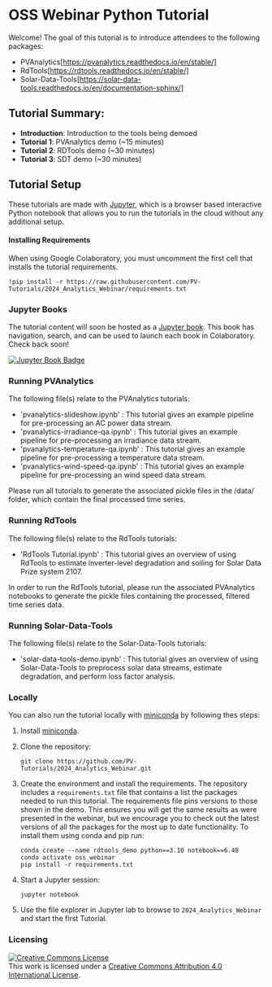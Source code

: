 # OSS Webinar Python Tutorial
Welcome! The goal of this tutorial is to introduce attendees to the following packages:
* PVAnalytics[https://pvanalytics.readthedocs.io/en/stable/]
* RdTools[https://rdtools.readthedocs.io/en/stable/]
* Solar-Data-Tools[https://solar-data-tools.readthedocs.io/en/documentation-sphinx/]

## Tutorial Summary:
* **Introduction**: Introduction to the tools being demoed
* **Tutorial 1**: PVAnalytics demo (~15 minutes)
* **Tutorial 2**: RDTools demo (~30 minutes)
* **Tutorial 3**: SDT demo (~30 minutes)

## Tutorial Setup
These tutorials are made with [Jupyter](https://jupyter.org), which is a
browser based interactive Python notebook that allows you to run the tutorials
in the cloud without any additional setup.

#### Installing Requirements
When using Google Colaboratory, you must uncomment the first cell that installs
the tutorial requirements.

    !pip install -r https://raw.githubusercontent.com/PV-Tutorials/2024_Analytics_Webinar/requirements.txt

### Jupyter Books

The tutorial content will soon be hosted as a [Jupyter book](https://jupyterbook.org/intro.html).
This book has navigation, search, and can be used to launch each book in Colaboratory.
Check back soon!

[![Jupyter Book Badge](https://jupyterbook.org/badge.svg)](<https://pv-tutorials.github.io/2024_Analytics_Webinar/index.html>)

### Running PVAnalytics

The following file(s) relate to the PVAnalytics tutorials:

- 'pvanalytics-slideshow.ipynb' : This tutorial gives an example pipeline for pre-processing an AC power data stream.
- 'pvanalytics-irradiance-qa.ipynb' : This tutorial gives an example pipeline for pre-processing an irradiance data stream. 
- 'pvanalytics-temperature-qa.ipynb' : This tutorial gives an example pipeline for pre-processing a temperature data stream. 
- 'pvanalytics-wind-speed-qa.ipynb' : This tutorial gives an example pipeline for pre-processing an wind speed data stream. 

Please run all tutorials to generate the associated pickle files in the /data/ folder, which contain the final processed time series.

### Running RdTools

The following file(s) relate to the RdTools tutorials:

- 'RdTools Tutorial.ipynb' : This tutorial gives an overview of using RdTools to estimate inverter-level degradation and soiling for Solar Data Prize system 2107.

In order to run the RdTools tutorial, please run the associated PVAnalytics notebooks to generate the pickle files containing the processed, filtered time series data.

### Running Solar-Data-Tools

The following file(s) relate to the Solar-Data-Tools tutorials:

- 'solar-data-tools-demo.ipynb' : This tutorial gives an overview of using Solar-Data-Tools to preprocess solar data streams, estimate degradation, and perform loss factor analysis.

### Locally

You can also run the tutorial locally with
[miniconda](https://docs.conda.io/en/latest/miniconda.html) by following thes
steps:

1. Install [miniconda](https://docs.conda.io/en/latest/miniconda.html).

1. Clone the repository:

   ```
   git clone https://github.com/PV-Tutorials/2024_Analytics_Webinar.git
   ```

1. Create the environment and install the requirements. The repository includes
   a `requirements.txt` file that contains a list the packages needed to run
   this tutorial. The requirements file pins versions to those shown in the demo.
   This ensures you will get the same results as were presented in the webinar, but
   we encourage you to check out the latest versions of all the packages for the most
   up to date functionality. To install them using conda and pip run:

   ```
   conda create --name rdtools_demo python==3.10 notebook==6.48
   conda activate oss_webinar
   pip install -r requirements.txt
   ```

1. Start a Jupyter session:

   ```
   jupyter notebook
   ```

1. Use the file explorer in Jupyter lab to browse to `2024_Analytics_Webinar`
   and start the first Tutorial.


### Licensing

<a rel="license" href="http://creativecommons.org/licenses/by/4.0/"><img alt="Creative Commons License" style="border-width:0" src="https://i.creativecommons.org/l/by/4.0/88x31.png" /></a><br />This work is licensed under a <a rel="license" href="http://creativecommons.org/licenses/by/4.0/">Creative Commons Attribution 4.0 International License</a>.
